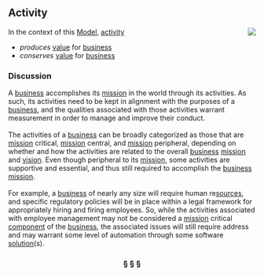 ## Activity

<img src="https://rawgithub.com/nikboyd/sample-domain/master/images/activity.svg" align="right"/>

In the context of this [Model](model.md), [activity](https://github.com/nikboyd/sample-domain/blob/master/activity.md)

* <i>produces</i> [value](https://github.com/nikboyd/sample-domain/blob/master/value.md) for [business](https://github.com/nikboyd/sample-domain/blob/master/business.md)
* <i>conserves</i> [value](https://github.com/nikboyd/sample-domain/blob/master/value.md) for [business](https://github.com/nikboyd/sample-domain/blob/master/business.md)

### Discussion

A [business](https://github.com/nikboyd/sample-domain/blob/master/business.md) accomplishes its [mission](https://github.com/nikboyd/sample-domain/blob/master/mission.md) in the world through its activities.
As such, its activities need to be kept in alignment with the purposes of a [business](https://github.com/nikboyd/sample-domain/blob/master/business.md), and the
qualities associated with those activities warrant measurement in order to manage and improve their conduct.<br/><br/>The activities of a [business](https://github.com/nikboyd/sample-domain/blob/master/business.md) can be broadly categorized as those that are [mission](https://github.com/nikboyd/sample-domain/blob/master/mission.md) critical, [mission](https://github.com/nikboyd/sample-domain/blob/master/mission.md) central,
and [mission](https://github.com/nikboyd/sample-domain/blob/master/mission.md) peripheral, depending on whether and how the activities are related to the overall [business](https://github.com/nikboyd/sample-domain/blob/master/business.md) [mission](https://github.com/nikboyd/sample-domain/blob/master/mission.md) and [vision](https://github.com/nikboyd/sample-domain/blob/master/vision.md).
Even though peripheral to its [mission](https://github.com/nikboyd/sample-domain/blob/master/mission.md), some activities are supportive and essential, and thus still required to
accomplish the [business](https://github.com/nikboyd/sample-domain/blob/master/business.md) [mission](https://github.com/nikboyd/sample-domain/blob/master/mission.md).<br/><br/>For example, a [business](https://github.com/nikboyd/sample-domain/blob/master/business.md) of nearly any size will require human re[sources](https://github.com/nikboyd/sample-domain/blob/master/source.md), and specific regulatory policies
will be in place within a legal framework for appropriately hiring and firing employees.
So, while the activities associated with employee management may not be considered a [mission](https://github.com/nikboyd/sample-domain/blob/master/mission.md) critical [component](https://github.com/nikboyd/sample-domain/blob/master/component.md)
of the [business](https://github.com/nikboyd/sample-domain/blob/master/business.md), the associated issues will still require address and may warrant some level of automation
through some software [solution](https://github.com/nikboyd/sample-domain/blob/master/solution.md)(s).


<h3 align="center"><b>&sect; &sect; &sect;</b></h3>
